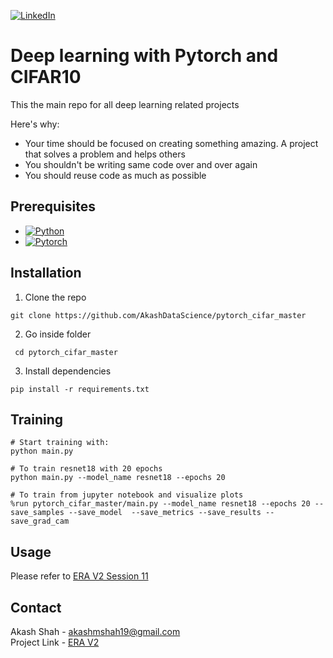 [![LinkedIn][linkedin-shield]][linkedin-url]

# Deep learning with Pytorch and CIFAR10
This the main repo for all deep learning related projects

Here's why:
* Your time should be focused on creating something amazing. A project that solves a problem and helps others
* You shouldn't be writing same code over and over again
* You should reuse code as much as possible

## Prerequisites
* [![Python][Python.py]][python-url]
* [![Pytorch][PyTorch.tensor]][torch-url]

## Installation

1. Clone the repo
```
git clone https://github.com/AkashDataScience/pytorch_cifar_master
```
2. Go inside folder
```
 cd pytorch_cifar_master
```
3. Install dependencies
```
pip install -r requirements.txt
```

## Training

```
# Start training with:
python main.py

# To train resnet18 with 20 epochs
python main.py --model_name resnet18 --epochs 20

# To train from jupyter notebook and visualize plots
%run pytorch_cifar_master/main.py --model_name resnet18 --epochs 20 --save_samples --save_model  --save_metrics --save_results --save_grad_cam
```

## Usage 
Please refer to [ERA V2 Session 11](https://github.com/AkashDataScience/ERA-V2/tree/master/Week-11)

## Contact

Akash Shah - akashmshah19@gmail.com  
Project Link - [ERA V2](https://github.com/AkashDataScience/ERA-V2/tree/master)



[linkedin-shield]: https://img.shields.io/badge/-LinkedIn-black.svg?style=for-the-badge&logo=linkedin&colorB=555
[linkedin-url]: https://www.linkedin.com/in/akash-m-shah/
[Python.py]:https://img.shields.io/badge/python-3670A0?style=for-the-badge&logo=python&logoColor=ffdd54
[python-url]: https://www.python.org/
[PyTorch.tensor]: https://img.shields.io/badge/PyTorch-%23EE4C2C.svg?style=for-the-badge&logo=PyTorch&logoColor=white
[torch-url]: https://pytorch.org/